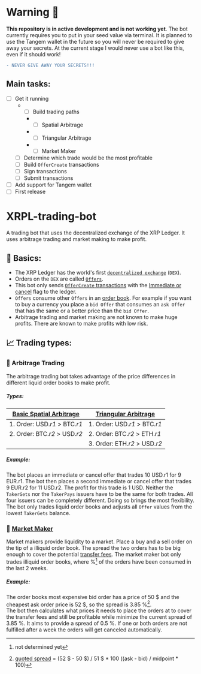 
# Warning 🚨
**This repository is in active development and is not working yet**. The bot currently requires you to put in your seed value via terminal.
It is planned to use the Tangem wallet in the future so you will never be required to give away your secrets. At the current stage I would never use a bot like this, even if it should work! 
```diff
- NEVER GIVE AWAY YOUR SECRETS!!!
```

## Main tasks:
- [ ] Get it running
  - - [ ] Build trading paths
    - - [ ] Spatial Arbitrage
    - - [ ] Triangular Arbitrage
    - - [ ] Market Maker
  - [ ] Determine which trade would be the most profitable
  - [ ] Build `OfferCreate` transactions
  - [ ] Sign transactions
  - [ ] Submit transactions
- [ ] Add support for Tangem wallet
- [ ] First release

# XRPL-trading-bot
A trading bot that uses the decentralized exchange of the XRP Ledger. It uses arbitrage trading and market making to make profit.

## 📖 Basics:
- The XRP Ledger has the world's first [`decentralized exchange`](https://xrpl.org/decentralized-exchange.html#decentralized-exchange) (`DEX`).
- Orders on the `DEX` are called [`Offers`](https://xrpl.org/offers.html#offers).
- This bot only sends [`OfferCreate` transactions](https://xrpl.org/offercreate.html) with the [Immediate or cancel](https://xrpl.org/offercreate.html#offercreate-flags) flag to the ledger.
- `Offers` consume other `Offers` in an [order book](https://en.wikipedia.org/wiki/Order_book). For example if you want to buy a currency you place a `bid Offer` that consumes an `ask Offer` that has the same or a better price than the `bid Offer`.
- Arbitrage trading and market making are not known to make huge profits. There are known to make profits with low risk.

## 📈 Trading types:

### 💱 Arbitrage Trading
The arbitrage trading bot takes advantage of the price differences in different liquid order books to make profit.
##### Types:
| [Basic Spatial Arbitrage](https://en.wikipedia.org/wiki/Arbitrage#Spatial_arbitrage)       | [Triangular Arbitrage](https://en.wikipedia.org/wiki/Triangular_arbitrage)          |
| ----------------------------- | ----------------------------- |
| 1. Order: USD.*r1* > BTC.*r1* | 1. Order: USD.*r1* > BTC.*r1* |
| 2. Order: BTC.*r2* > USD.*r2* | 2. Order: BTC.*r2* > ETH.*r1* |
|                               | 3. Order: ETH.*r2* > USD.*r2* |
##### Example:
The bot places an immediate or cancel offer that trades 10 USD.r1 for 9 EUR.r1. The bot then places a second immediate or cancel offer that trades 9 EUR.r2 for 11 USD.r2. The profit for this trade is 1 USD. Neither the `TakerGets` nor the `TakerPays` issuers have to be the same for both trades. All four issuers can be completely different. Doing so brings the most flexibility.
<br>The bot only trades liquid order books and adjusts all `Offer` values from the lowest `TakerGets` balance.

### 🌊 [Market Maker](https://en.wikipedia.org/wiki/Market_maker)
Market makers provide liquidity to a market. Place a buy and a sell order on the tip of a illiquid order book. The spread the two orders has to be big enough to cover the potential [transfer fees](https://xrpl.org/transfer-fees.html#transfer-fees). The market maker bot only trades illiquid order books, where %[^1] of the orders have been consumed in the last 2 weeks.
##### Example:
The order books most expensive bid order has a price of 50 $ and the cheapest ask order price is 52 $, so the spread is 3.85 %[^2].
<br>The bot then calculates what prices it needs to place the orders at to cover the transfer fees and still be profitable while minimize the current spread of 3.85 %. It aims to provide a spread of 0.5 %. If one or both orders are not fulfilled after a week the orders will get canceled automatically.

[^1]: not determined yet
[^2]: [quoted spread](https://en.wikipedia.org/wiki/Bid%E2%80%93ask_spread#Quoted_spread) = (52 $ - 50 $) / 51 $ * 100    ((ask - bid) / midpoint * 100)
